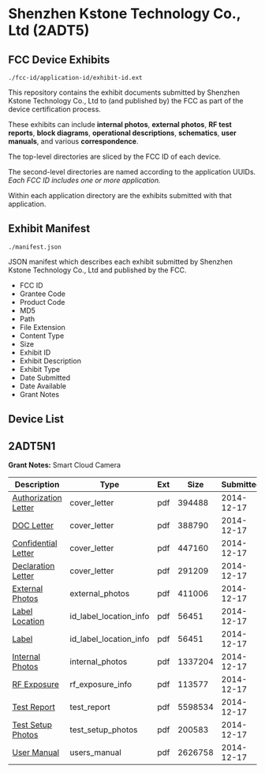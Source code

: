 # Shenzhen Kstone Technology Co., Ltd (2ADT5)
## FCC Device Exhibits

```
./fcc-id/application-id/exhibit-id.ext
```

This repository contains the exhibit documents submitted by Shenzhen Kstone Technology Co., Ltd to (and published by) the FCC as part of the device certification process.

These exhibits can include **internal photos**, **external photos**, **RF test reports**, **block diagrams**, **operational descriptions**, **schematics**, **user manuals**, and various **correspondence**.

The top-level directories are sliced by the FCC ID of each device.

The second-level directories are named according to the application UUIDs. *Each FCC ID includes one or more application.*

Within each application directory are the exhibits submitted with that application. 

## Exhibit Manifest

```
./manifest.json
```

JSON manifest which describes each exhibit submitted by Shenzhen Kstone Technology Co., Ltd and published by the FCC.

- FCC ID
- Grantee Code
- Product Code
- MD5
- Path
- File Extension
- Content Type
- Size
- Exhibit ID
- Exhibit Description
- Exhibit Type
- Date Submitted
- Date Available
- Grant Notes

## Device List
## 2ADT5N1
**Grant Notes:** Smart Cloud Camera

| Description | Type | Ext | Size | Submitted | Available |
| ----------- | ---- | --- | ---- | --------- | --------- |
| [Authorization Letter](2ADT5N1/3ce72e1d55a478d2a6c118a028c503b3/2476148.pdf) | cover_letter | pdf | 394488 | 2014-12-17 | 2014-12-17 |
| [DOC Letter](2ADT5N1/3ce72e1d55a478d2a6c118a028c503b3/2476149.pdf) | cover_letter | pdf | 388790 | 2014-12-17 | 2014-12-17 |
| [Confidential Letter](2ADT5N1/3ce72e1d55a478d2a6c118a028c503b3/2476150.pdf) | cover_letter | pdf | 447160 | 2014-12-17 | 2014-12-17 |
| [Declaration Letter](2ADT5N1/3ce72e1d55a478d2a6c118a028c503b3/2476151.pdf) | cover_letter | pdf | 291209 | 2014-12-17 | 2014-12-17 |
| [External Photos](2ADT5N1/3ce72e1d55a478d2a6c118a028c503b3/2476143.pdf) | external_photos | pdf | 411006 | 2014-12-17 | 2014-12-17 |
| [Label Location](2ADT5N1/3ce72e1d55a478d2a6c118a028c503b3/2476152.pdf) | id_label_location_info | pdf | 56451 | 2014-12-17 | 2014-12-17 |
| [Label](2ADT5N1/3ce72e1d55a478d2a6c118a028c503b3/2476152.pdf) | id_label_location_info | pdf | 56451 | 2014-12-17 | 2014-12-17 |
| [Internal Photos](2ADT5N1/3ce72e1d55a478d2a6c118a028c503b3/2476144.pdf) | internal_photos | pdf | 1337204 | 2014-12-17 | 2014-12-17 |
| [RF Exposure](2ADT5N1/3ce72e1d55a478d2a6c118a028c503b3/2476147.pdf) | rf_exposure_info | pdf | 113577 | 2014-12-17 | 2014-12-17 |
| [Test Report](2ADT5N1/3ce72e1d55a478d2a6c118a028c503b3/2476146.pdf) | test_report | pdf | 5598534 | 2014-12-17 | 2014-12-17 |
| [Test Setup Photos](2ADT5N1/3ce72e1d55a478d2a6c118a028c503b3/2476145.pdf) | test_setup_photos | pdf | 200583 | 2014-12-17 | 2014-12-17 |
| [User Manual](2ADT5N1/3ce72e1d55a478d2a6c118a028c503b3/2476154.pdf) | users_manual | pdf | 2626758 | 2014-12-17 | 2014-12-17 |
